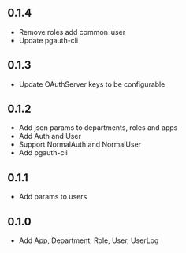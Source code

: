 ## 0.1.4
- Remove roles add common_user
- Update pgauth-cli

## 0.1.3
- Update OAuthServer keys to be configurable

## 0.1.2
- Add json params to departments, roles and apps
- Add Auth and User
- Support NormalAuth and NormalUser
- Add pgauth-cli

## 0.1.1
- Add params to users

## 0.1.0
- Add App, Department, Role, User, UserLog
